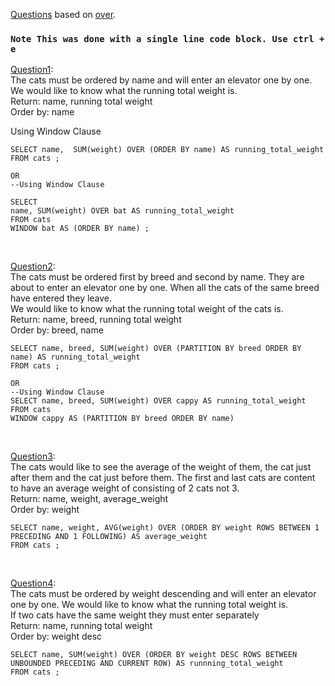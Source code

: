 [Questions](https://www.windowfunctions.com/questions/over/) based on [over](https://docs.microsoft.com/en-us/sql/t-sql/queries/select-over-clause-transact-sql?view=sql-server-ver15).
### `Note This was done with a single line code block. Use ctrl + e`

[Question1](https://www.windowfunctions.com/questions/over/0): \
The cats must be ordered by name and will enter an elevator one by one. We would like to know what the running total weight is.\
Return: name, running total weight\
Order by: name

Using Window Clause

```
SELECT name,  SUM(weight) OVER (ORDER BY name) AS running_total_weight
FROM cats ;

OR
--Using Window Clause

SELECT
name, SUM(weight) OVER bat AS running_total_weight
FROM cats 
WINDOW bat AS (ORDER BY name) ;
```

<br>

[Question2](https://www.windowfunctions.com/questions/over/1): \
The cats must be ordered first by breed and second by name. They are about to enter an elevator one by one. When all the cats of the same breed have entered they leave. \
We would like to know what the running total weight of the cats is. \
Return: name, breed, running total weight \
Order by: breed, name

```
SELECT name, breed, SUM(weight) OVER (PARTITION BY breed ORDER BY name) AS running_total_weight
FROM cats ;

OR
--Using Window Clause
SELECT name, breed, SUM(weight) OVER cappy AS running_total_weight
FROM cats
WINDOW cappy AS (PARTITION BY breed ORDER BY name)
```

<br>

[Question3](https://www.windowfunctions.com/questions/over/2): \
The cats would like to see the average of the weight of them, the cat just after them and the cat just before them.
The first and last cats are content to have an average weight of consisting of 2 cats not 3. \
Return: name, weight, average_weight \
Order by: weight

```
SELECT name, weight, AVG(weight) OVER (ORDER BY weight ROWS BETWEEN 1 PRECEDING AND 1 FOLLOWING) AS average_weight
FROM cats ;
```

<br>

[Question4](https://www.windowfunctions.com/questions/over/3): \
The cats must be ordered by weight descending and will enter an elevator one by one. We would like to know what the running total weight is. \
If two cats have the same weight they must enter separately\
Return: name, running total weight \
Order by: weight desc

```
SELECT name, SUM(weight) OVER (ORDER BY weight DESC ROWS BETWEEN UNBOUNDED PRECEDING AND CURRENT ROW) AS runnning_total_weight
FROM cats ;
```

